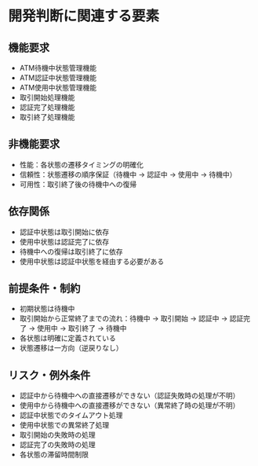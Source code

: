 # 開発判断に関連する要素

## 機能要求
- ATM待機中状態管理機能
- ATM認証中状態管理機能
- ATM使用中状態管理機能
- 取引開始処理機能
- 認証完了処理機能
- 取引終了処理機能

## 非機能要求
- 性能：各状態の遷移タイミングの明確化
- 信頼性：状態遷移の順序保証（待機中 → 認証中 → 使用中 → 待機中）
- 可用性：取引終了後の待機中への復帰

## 依存関係
- 認証中状態は取引開始に依存
- 使用中状態は認証完了に依存
- 待機中への復帰は取引終了に依存
- 使用中状態は認証中状態を経由する必要がある

## 前提条件・制約
- 初期状態は待機中
- 取引開始から正常終了までの流れ：待機中 → 取引開始 → 認証中 → 認証完了 → 使用中 → 取引終了 → 待機中
- 各状態は明確に定義されている
- 状態遷移は一方向（逆戻りなし）

## リスク・例外条件
- 認証中から待機中への直接遷移ができない（認証失敗時の処理が不明）
- 使用中から待機中への直接遷移ができない（異常終了時の処理が不明）
- 認証中状態でのタイムアウト処理
- 使用中状態での異常終了処理
- 取引開始の失敗時の処理
- 認証完了の失敗時の処理
- 各状態の滞留時間制限
